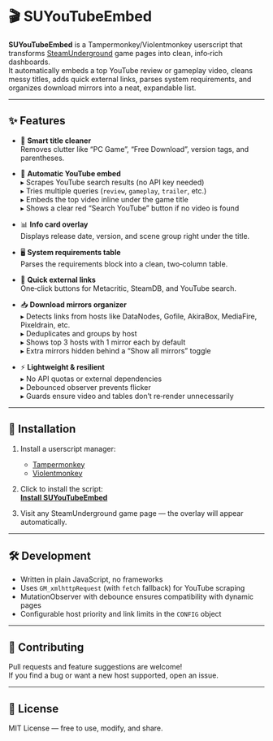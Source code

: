 # 🎬 SUYouTubeEmbed

**SUYouTubeEmbed** is a Tampermonkey/Violentmonkey userscript that transforms [SteamUnderground](https://steamunderground.net/) game pages into clean, info‑rich dashboards.  
It automatically embeds a top YouTube review or gameplay video, cleans messy titles, adds quick external links, parses system requirements, and organizes download mirrors into a neat, expandable list.

---

## ✨ Features

- 🧹 **Smart title cleaner**  
  Removes clutter like “PC Game”, “Free Download”, version tags, and parentheses.

- 🎥 **Automatic YouTube embed**  
  ▸ Scrapes YouTube search results (no API key needed)  
  ▸ Tries multiple queries (`review`, `gameplay`, `trailer`, etc.)  
  ▸ Embeds the top video inline under the game title  
  ▸ Shows a clear red “Search YouTube” button if no video is found

- 📊 **Info card overlay**  
  Displays release date, version, and scene group right under the title.

- 🖥️ **System requirements table**  
  Parses the requirements block into a clean, two‑column table.

- 🔗 **Quick external links**  
  One‑click buttons for Metacritic, SteamDB, and YouTube search.

- 📥 **Download mirrors organizer**  
  ▸ Detects links from hosts like DataNodes, Gofile, AkiraBox, MediaFire, Pixeldrain, etc.  
  ▸ Deduplicates and groups by host  
  ▸ Shows top 3 hosts with 1 mirror each by default  
  ▸ Extra mirrors hidden behind a “Show all mirrors” toggle

- ⚡ **Lightweight & resilient**  
  ▸ No API quotas or external dependencies  
  ▸ Debounced observer prevents flicker  
  ▸ Guards ensure video and tables don’t re‑render unnecessarily

---

## 🚀 Installation

1. Install a userscript manager:  
   - [Tampermonkey](https://www.tampermonkey.net/)  
   - [Violentmonkey](https://violentmonkey.github.io/)

2. Click to install the script:  
   [**Install SUYouTubeEmbed**](https://github.com/Callmesnake5561/SUYouTubeEmbed/raw/main/SUYouTubeEmbed.user.js)

3. Visit any SteamUnderground game page — the overlay will appear automatically.

---

## 🛠️ Development

- Written in plain JavaScript, no frameworks  
- Uses `GM_xmlhttpRequest` (with `fetch` fallback) for YouTube scraping  
- MutationObserver with debounce ensures compatibility with dynamic pages  
- Configurable host priority and link limits in the `CONFIG` object

---

## 🤝 Contributing

Pull requests and feature suggestions are welcome!  
If you find a bug or want a new host supported, open an issue.

---

## 📜 License

MIT License — free to use, modify, and share.
